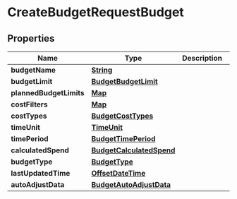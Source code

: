 

# CreateBudgetRequestBudget


## Properties

| Name | Type | Description | Notes |
|------------ | ------------- | ------------- | -------------|
|**budgetName** | [**String**](String.md) |  |  |
|**budgetLimit** | [**BudgetBudgetLimit**](BudgetBudgetLimit.md) |  |  [optional] |
|**plannedBudgetLimits** | [**Map**](Map.md) |  |  [optional] |
|**costFilters** | [**Map**](Map.md) |  |  [optional] |
|**costTypes** | [**BudgetCostTypes**](BudgetCostTypes.md) |  |  [optional] |
|**timeUnit** | [**TimeUnit**](TimeUnit.md) |  |  |
|**timePeriod** | [**BudgetTimePeriod**](BudgetTimePeriod.md) |  |  [optional] |
|**calculatedSpend** | [**BudgetCalculatedSpend**](BudgetCalculatedSpend.md) |  |  [optional] |
|**budgetType** | [**BudgetType**](BudgetType.md) |  |  |
|**lastUpdatedTime** | [**OffsetDateTime**](OffsetDateTime.md) |  |  [optional] |
|**autoAdjustData** | [**BudgetAutoAdjustData**](BudgetAutoAdjustData.md) |  |  [optional] |



